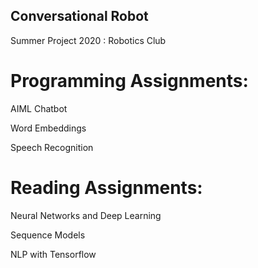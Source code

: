 ## Conversational Robot
Summer Project 2020 : Robotics Club

# Programming Assignments:

AIML Chatbot

Word Embeddings

Speech Recognition

# Reading Assignments:

Neural Networks and Deep Learning

Sequence Models

NLP with Tensorflow

